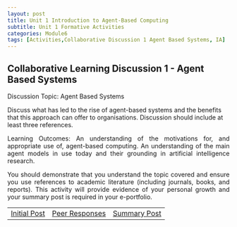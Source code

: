 ```yaml
---
layout: post
title: Unit 1 Introduction to Agent-Based Computing
subtitle: Unit 1 Formative Activities
categories: Module6
tags: [Activities,Collaborative Discussion 1 Agent Based Systems, IA]
---
```

<html lang="en">

<body>

<h2>Collaborative Learning Discussion 1 - Agent Based Systems </h2>

<p>Discussion Topic: Agent Based Systems
  
Discuss what has led to the rise of agent-based systems and the benefits that this approach can offer to organisations. Discussion should include at least three references.</p>

<p style="text-align: justify;"> Learning Outcomes: An understanding of the motivations for, and appropriate use of, agent-based computing.
An understanding of the main agent models in use today and their grounding in artificial intelligence research.</p>

<p style="text-align: justify;">You should demonstrate that you understand the topic covered and ensure you use references to academic literature (including journals, books, and reports). This activity will provide evidence of your personal growth and your summary post is required in your e-portfolio.</p>



<table>
    <tr>
      <td> <a href="../../../../artefacts/RMPP-Unit01-InitialPost.pdf" target="_blank" class="button large">Initial Post</a></td> 
       <td> <a href="../../../../artefacts/RMPP-Unit01-Peer_Response.pdf" target="_blank" class="button large">Peer Responses</a></td> 
       <td> <a href="../../../../artefacts/RMPP-Unit01-SummaryPost.pdf" target="_blank" class="button large">Summary Post</a></td> 
    </tr>
</table>




